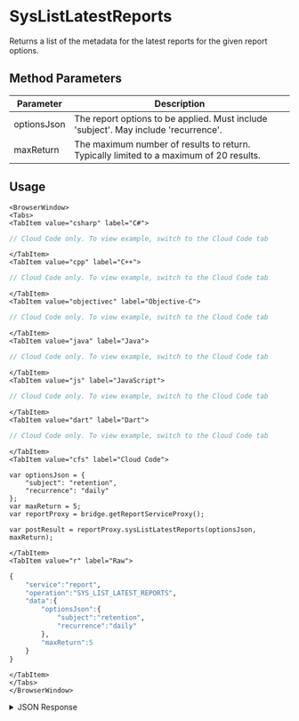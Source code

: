 # SysListLatestReports

Returns a list of the metadata for the latest reports for the given report options.

<PartialServop service_name="report" operation_name="SYS_LIST_LATEST_REPORTS" />

## Method Parameters

| Parameter   | Description                                                                            |
| ----------- | -------------------------------------------------------------------------------------- |
| optionsJson | The report options to be applied. Must include 'subject'. May include 'recurrence'.    |
| maxReturn   | The maximum number of results to return. Typically limited to a maximum of 20 results. |

## Usage

```mdx-code-block
<BrowserWindow>
<Tabs>
<TabItem value="csharp" label="C#">
```

```csharp
// Cloud Code only. To view example, switch to the Cloud Code tab
```

```mdx-code-block
</TabItem>
<TabItem value="cpp" label="C++">
```

```cpp
// Cloud Code only. To view example, switch to the Cloud Code tab
```

```mdx-code-block
</TabItem>
<TabItem value="objectivec" label="Objective-C">
```

```objectivec
// Cloud Code only. To view example, switch to the Cloud Code tab
```

```mdx-code-block
</TabItem>
<TabItem value="java" label="Java">
```

```java
// Cloud Code only. To view example, switch to the Cloud Code tab
```

```mdx-code-block
</TabItem>
<TabItem value="js" label="JavaScript">
```

```javascript
// Cloud Code only. To view example, switch to the Cloud Code tab
```

```mdx-code-block
</TabItem>
<TabItem value="dart" label="Dart">
```

```dart
// Cloud Code only. To view example, switch to the Cloud Code tab
```

```mdx-code-block
</TabItem>
<TabItem value="cfs" label="Cloud Code">
```

```cfscript
var optionsJson = {
    "subject": "retention",
    "recurrence": "daily"
};
var maxReturn = 5;
var reportProxy = bridge.getReportServiceProxy();

var postResult = reportProxy.sysListLatestReports(optionsJson, maxReturn);
```

```mdx-code-block
</TabItem>
<TabItem value="r" label="Raw">
```

```r
{
    "service":"report",
    "operation":"SYS_LIST_LATEST_REPORTS",
    "data":{
        "optionsJson":{
            "subject":"retention",
            "recurrence":"daily"
        },
        "maxReturn":5
    }
}
```

```mdx-code-block
</TabItem>
</Tabs>
</BrowserWindow>
```

<details>
<summary>JSON Response</summary>

```json
{
    "data": {
        "_serverTime": 1739211901588,
        "list": [
            {
                "reportId": "3f8e0907-f1a9-4eac-93dd-e0f68b28191c",
                "endDate": "2025-02-10",
                "subject": "retention",
                "appName": "deploypeer",
                "title": null,
                "ownerId": null,
                "expireAtIso": 1740010518040,
                "recurrence": ["daily"],
                "createdAt": 1739146518040,
                "isFinancial": false,
                "appId": "23782",
                "isPublic": true,
                "genTitle": {
                    "en": "All retention stats for enduser accounts created between 2025-01-10 - 2025-02-10",
                    "fr": "Tous les retention stats for enduser accounts created between 2025-01-10 - 2025-02-10"
                },
                "startDate": "2025-01-10",
                "updatedAt": 1739146518040
            },
            {
                "reportId": "e062e4c1-8a75-4602-85a9-3c2125495aca",
                "endDate": "2025-02-09",
                "subject": "retention",
                "appName": "deploypeer",
                "title": null,
                "ownerId": null,
                "expireAtIso": 1739924118054,
                "recurrence": ["daily"],
                "createdAt": 1739060118054,
                "isFinancial": false,
                "appId": "23782",
                "isPublic": true,
                "genTitle": {
                    "en": "All retention stats for enduser accounts created between 2025-01-09 - 2025-02-09",
                    "fr": "Tous les retention stats for enduser accounts created between 2025-01-09 - 2025-02-09"
                },
                "startDate": "2025-01-09",
                "updatedAt": 1739060118054
            }
        ]
    },
    "status": 200
}
```

</details>
